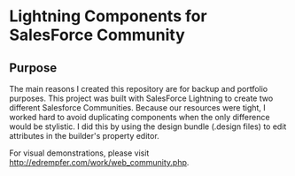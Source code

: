 # Lightning Components for SalesForce Community 
## Purpose
The main reasons I created this repository are for backup and portfolio purposes. This project was built with SalesForce Lightning to create two different Salesforce Communities. Because our resources were tight, I worked hard to avoid duplicating components when the only difference would be stylistic. I did this by using the design bundle (.design files) to edit attributes in the builder's property editor.

For visual demonstrations, please visit http://edrempfer.com/work/web_community.php. 
